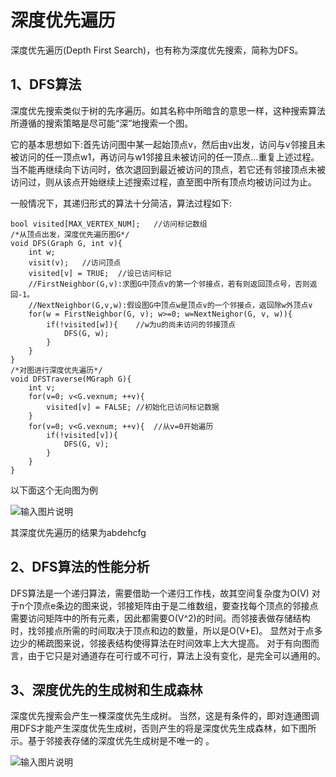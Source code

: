 # 深度优先遍历
深度优先遍历(Depth First Search)，也有称为深度优先搜索，简称为DFS。

## 1、DFS算法
深度优先搜索类似于树的先序遍历。如其名称中所暗含的意思一样，这种搜索算法所遵循的搜索策略是尽可能“深”地搜索一个图。

它的基本思想如下:首先访问图中某一起始顶点v，然后由v出发，访问与v邻接且未被访问的任一顶点w1，再访问与w1邻接且未被访问的任一顶点…重复上述过程。当不能再继续向下访问时，依次退回到最近被访问的顶点，若它还有邻接顶点未被访问过，则从该点开始继续上述搜索过程，直至图中所有顶点均被访问过为止。

一般情况下，其递归形式的算法十分简洁，算法过程如下:
```
bool visited[MAX_VERTEX_NUM];	//访问标记数组
/*从顶点出发，深度优先遍历图G*/
void DFS(Graph G, int v){
	int w;
	visit(v);	//访问顶点
	visited[v] = TRUE;	//设已访问标记
	//FirstNeighbor(G,v):求图G中顶点v的第一个邻接点，若有则返回顶点号，否则返回-1。
	//NextNeighbor(G,v,w):假设图G中顶点w是顶点v的一个邻接点，返回除w外顶点v
	for(w = FirstNeighbor(G, v); w>=0; w=NextNeighor(G, v, w)){
		if(!visited[w]){	//w为u的尚未访问的邻接顶点
			DFS(G, w);
		}
	}
}
/*对图进行深度优先遍历*/
void DFSTraverse(MGraph G){
	int v; 
	for(v=0; v<G.vexnum; ++v){
		visited[v] = FALSE;	//初始化已访问标记数据
	}
	for(v=0; v<G.vexnum; ++v){	//从v=0开始遍历
		if(!visited[v]){
			DFS(G, v);
		}
	}
}
```

以下面这个无向图为例

![输入图片说明](https://cdn.jsdelivr.net/gh/Dec-lxh/Images@main/img/20250310104947.png)

其深度优先遍历的结果为abdehcfg

## 2、DFS算法的性能分析
DFS算法是一个递归算法，需要借助一个递归工作栈，故其空间复杂度为O(V)
对于n个顶点e条边的图来说，邻接矩阵由于是二维数组，要查找每个顶点的邻接点需要访问矩阵中的所有元素，因此都需要O(V^2)的时间。而邻接表做存储结构时，找邻接点所需的时间取决于顶点和边的数量，所以是O(V+E)。 显然对于点多边少的稀疏图来说，邻接表结构使得算法在时间效率上大大提高。
对于有向图而言，由于它只是对通道存在可行或不可行，算法上没有变化，是完全可以通用的。

## 3、深度优先的生成树和生成森林
深度优先搜索会产生一棵深度优先生成树。 当然，这是有条件的，即对连通图调用DFS才能产生深度优先生成树，否则产生的将是深度优先生成森林，如下图所示。基于邻接表存储的深度优先生成树是不唯一的 。

![输入图片说明](https://cdn.jsdelivr.net/gh/Dec-lxh/Images@main/img/20250310104954.png)
